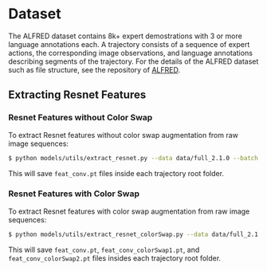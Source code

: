 # Dataset

The ALFRED dataset contains 8k+ expert demostrations with 3 or more language annotations each.
A trajectory consists of a sequence of expert actions, the corresponding image observations, and language annotations describing segments of the trajectory.
For the details of the ALFRED dataset such as file structure, see the repository of <a href="https://github.com/askforalfred/alfred/tree/master/data">ALFRED</a>.

## Extracting Resnet Features
### Resnet Features without Color Swap
To extract Resnet features without color swap augmentation from raw image sequences:
```bash
$ python models/utils/extract_resnet.py --data data/full_2.1.0 --batch 32 --gpu --visual_model resnet18 --filename feat_conv.pt
```
This will save `feat_conv.pt` files inside each trajectory root folder.

### Resnet Features with Color Swap
To extract Resnet features with color swap augmentation from raw image sequences:
```bash
$ python models/utils/extract_resnet_colorSwap.py --data data/full_2.1.0 --batch 32 --gpu --visual_model resnet18
```
This will save `feat_conv.pt`, `feat_conv_colorSwap1.pt`, and `feat_conv_colorSwap2.pt` files insides each trajectory root folder.
